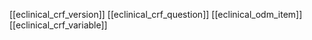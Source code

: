 [[eclinical_crf_version]]
[[eclinical_crf_question]]
[[eclinical_odm_item]]
[[eclinical_crf_variable]]
